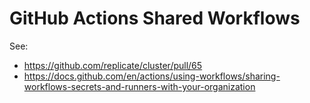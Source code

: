 # GitHub Actions Shared Workflows

See:

- https://github.com/replicate/cluster/pull/65
- https://docs.github.com/en/actions/using-workflows/sharing-workflows-secrets-and-runners-with-your-organization
